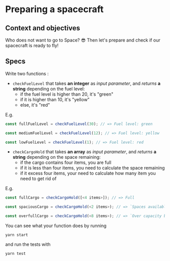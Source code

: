 # Preparing a spacecraft

## Context and objectives

Who does not want to go to Space? 😎 Then let's prepare and check if our spacecraft is ready to fly!

## Specs

Write two functions :

  - `checkFuelLevel` that takes **an integer** as _input parameter_, and _returns_ **a string** depending on the fuel level:
    - if the fuel level is higher than 20, it's "green"
    - if it is higher than 10, it's "yellow"
    - else, it's "red"

  E.g.

  ```javascript
  const fullFuelLevel = checkFuelLevel(30); // => Fuel level: green

  const mediumFuelLevel = checkFuelLevel(12); // => Fuel level: yellow

  const lowFuelLevel = checkFuelLevel(1); // => Fuel level: red
  ```

  - `checkCargoHold` that takes **an array** as _input parameter_, and _returns_ **a string** depending on the space remaining:
    - if the cargo contains four items, you are full
    - if it is less than four items, you need to calculate the space remaining
    - if it excess four items, your need to calculate how many item you need to get rid of

  E.g.

  ```javascript
  const fullCargo = checkCargoHold([<4 items>]); // => Full

  const spaciousCargo = checkCargoHold(<2 items>); // => `Spaces available: 2`

  const overfullCargo = checkCargoHold(<8 items>); // => `Over capacity by 4 items.`
  ```

You can see what your function does by running

```shell
yarn start
```

and run the tests with

```shell
yarn test
```
